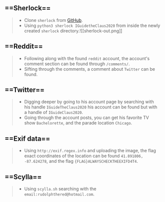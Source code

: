 ## ==**Sherlock**==
>	- Clone `sherlock` from [GitHub](https://github.com/sherlock-project/sherlock).
>	- Using `python3 sherlock IGuidetheClaus2020` from inside the newly created `sherlock` directory.![[sherlock-out.png]]
## ==**Reddit**==
>	- Following along with the found `reddit` account, the account's comment section can be found through `/comments/`.
>	- Sifting through the comments, a comment about `Twitter` can be found.
## ==**Twitter**==
>	- Digging deeper by going to his account page by searching with his handle `IGuideTheClaus2020` his account can be found but with a handle of `IGuideClaus2020`.
>	- Going through the account posts, you can get his favorite TV show `Bachelorette`, and the parade location `Chicago`.
## ==**Exif data**==
>	- Using `http://exif.regex.info` and uploading the image, the flag exact coordinates of the location can be found `41.891806, -87.624278`, and the flag `{FLAG}ALWAYSCHECKTHEEXIFD4T4`.
## ==**Scylla**==
>	- Using `scylla.sh` searching with the `email:rudolphthered@hotmail.com`.
